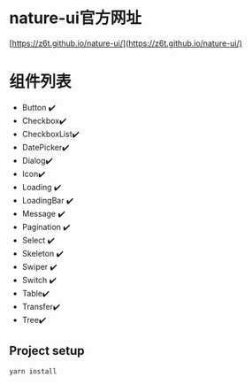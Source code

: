 # nature-ui官方网址
[https://z6t.github.io/nature-ui/](https://z6t.github.io/nature-ui/)

# 组件列表
- Button ✔️
- Checkbox️️✔️
- CheckboxList✔️
- DatePicker✔️
- Dialog✔️
- Icon✔️
- Loading ✔️
- LoadingBar ✔️
- Message ✔️
- Pagination ✔️
- Select ✔️
- Skeleton ✔️
- Swiper ✔️
- Switch ✔️
- Table✔️
- Transfer✔️
- Tree✔️


## Project setup
```
yarn install
```

